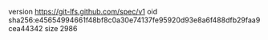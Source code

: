 version https://git-lfs.github.com/spec/v1
oid sha256:e45654994661f48bf8c0a30e74137fe95920d93e8a6f488dfb29faa9cea44342
size 2986
